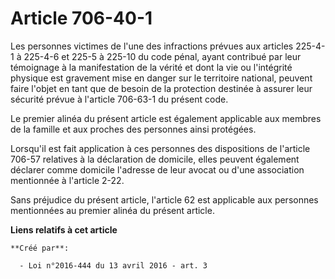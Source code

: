 # Article 706-40-1

Les personnes victimes de l'une des infractions prévues aux articles 225-4-1 à 225-4-6 et 225-5 à 225-10 du code pénal, ayant
contribué par leur témoignage à la manifestation de la vérité et dont la vie ou l'intégrité physique est gravement mise en
danger sur le territoire national, peuvent faire l'objet en tant que de besoin de la protection destinée à assurer leur
sécurité prévue à l'article 706-63-1 du présent code. 

Le premier alinéa du présent article est également applicable aux membres de la famille et aux proches des personnes ainsi
protégées. 

Lorsqu'il est fait application à ces personnes des dispositions de l'article 706-57 relatives à la déclaration de domicile,
elles peuvent également déclarer comme domicile l'adresse de leur avocat ou d'une association mentionnée à l'article 2-22. 

Sans préjudice du présent article, l'article 62 est applicable aux personnes mentionnées au premier alinéa du présent
article.

**Liens relatifs à cet article**

	**Créé par**:

	  - Loi n°2016-444 du 13 avril 2016 - art. 3
